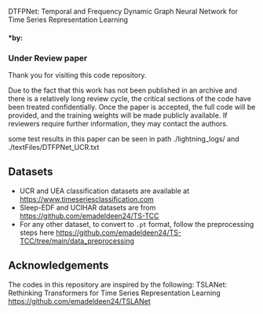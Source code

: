 DTFPNet: Temporal and Frequency Dynamic Graph Neural Network for Time Series Representation Learning
#### *by: 
### Under Review paper

Thank you for visiting this code repository.

Due to the fact that this work has not been published in an archive and there is a relatively long review cycle, 
the critical sections of the code have been treated confidentially. Once the paper is accepted, 
the full code will be provided, and the training weights will be made publicly available. If reviewers require further information, 
they may contact the authors.

some test results in this paper can be seen in path ./lightning_logs/    and  ./textFiles/DTFPNet_UCR.txt

## Datasets
- UCR and UEA classification datasets are available at https://www.timeseriesclassification.com
- Sleep-EDF and UCIHAR datasets are from https://github.com/emadeldeen24/TS-TCC
- For any other dataset, to convert to `.pt` format, follow the preprocessing steps here https://github.com/emadeldeen24/TS-TCC/tree/main/data_preprocessing


## Acknowledgements
The codes in this repository are inspired by the following:
TSLANet: Rethinking Transformers for Time Series Representation Learning https://github.com/emadeldeen24/TSLANet
